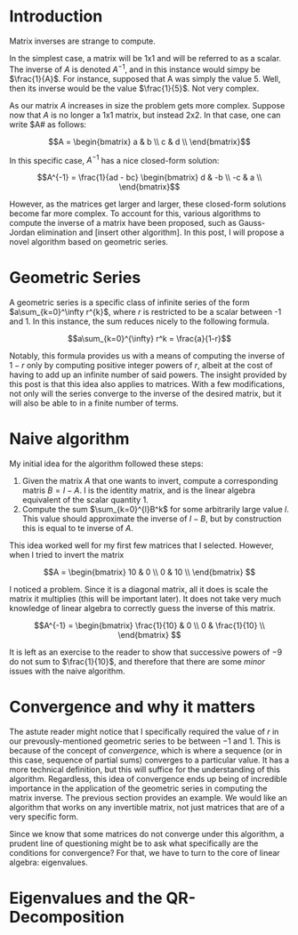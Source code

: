# Introduction

Matrix inverses are strange to compute.

In the simplest case, a matrix will be 1x1 and will be referred to as a scalar. The inverse of $A$ is denoted $A^{-1}$, and in this instance would simpy be $\frac{1}{A}$. For instance, supposed that A was simply the value $5$. Well, then its inverse would be the value $\frac{1}{5}$. Not very complex.

As our matrix $A$ increases in size the problem gets more complex. Suppose now that $A$ is no longer a 1x1 matrix, but instead 2x2. In that case, one can write $A# as follows:

$$A = \begin{bmatrix} a & b \\ c & d \\ \end{bmatrix}$$

In this specific case, $A^{-1}$ has a nice closed-form solution:

$$A^{-1} = \frac{1}{ad - bc} \begin{bmatrix} d & -b \\ -c & a \\ \end{bmatrix}$$

However, as the matrices get larger and larger, these closed-form solutions become far more complex. To account for this, various algorithms to compute the inverse of a matrix have been proposed, such as Gauss-Jordan elimination and [insert other algorithm]. In this post, I will propose a novel algorithm based on geometric series.

# Geometric Series

A geometric series is a specific class of infinite series of the form 
$a\sum_{k=0}^\infty r^{k}$, where $r$ is restricted to be a scalar between -1 and 1. In this instance, the sum reduces nicely to the following formula.

$$a\sum_{k=0}^{\infty} r^k = \frac{a}{1-r}$$

Notably, this formula provides us with a means of computing the inverse of $1-r$ only by computing positive integer powers of $r$, albeit at the cost of having to add up an infinite number of said powers. The insight provided by this post is that this idea also applies to matrices. With a few modifications, not only will the series converge to the inverse of the desired matrix, but it will also be able to in a finite number of terms.

# Naive algorithm

My initial idea for the algorithm followed these steps:
1. Given the matrix $A$ that one wants to invert, compute a corresponding matris $B = I - A$. I is the identity matrix, and is the linear algebra equivalent of the scalar quantity $1$.
2. Compute the sum $\sum_{k=0}^{l}B^k$ for some arbitrarily large value $l$. This value should approximate the inverse of $I - B$, but by construction this is equal to te inverse of $A$.

This idea worked well for my first few matrices that I selected. However, when I tried to invert the matrix 

$$A = \begin{bmatrix} 
    10 & 0 \\
    0 & 10 \\ 
    \end{bmatrix} $$

I noticed a problem. Since it is a diagonal matrix, all it does is scale the matrix it multiplies (this will be important later). It does not take very much knowledge of linear algebra to correctly guess the inverse of this matrix.

$$A^{-1} = \begin{bmatrix} 
        \frac{1}{10} & 0 \\ 
        0 & \frac{1}{10} \\ 
        \end{bmatrix} $$

It is left as an exercise to the reader to show that successive powers of $-9$ do not sum to $\frac{1}{10}$, and therefore that there are some *minor* issues with the naive algorithm.

# Convergence and why it matters
The astute reader might notice that I specifically required the value of $r$ in our prevously-mentioned geometric series to be between $-1$ and $1$. This is because of the concept of *convergence*, which is where a sequence (or in this case, sequence of partial sums) converges to a particular value. It has a more technical definition, but this will suffice for the understanding of this algorithm. Regardless, this idea of convergence ends up being of incredible importance in the application of the geometric series in computing the matrix inverse. The previous section provides an example. We would like an algorithm that works on any invertible matrix, not just matrices that are of a very specific form.

Since we know that some matrices do not converge under this algorithm, a prudent line of questioning might be to ask what specifically are the conditions for convergence? For that, we have to turn to the core of linear algebra: eigenvalues.

# Eigenvalues and the QR-Decomposition